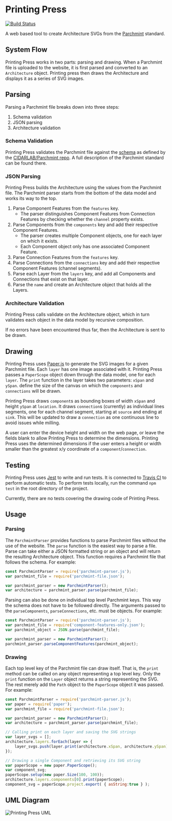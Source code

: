 # Printing Press

[![Build Status](https://travis-ci.com/brrcrites/printing-press.svg?branch=master)](https://travis-ci.com/brrcrites/printing-press)

A web based tool to create Architecture SVGs from the
[Parchmint](https://github.com/CIDARLAB/Parchmint) standard.

## System Flow
Printing Press works in two parts: parsing and drawing. When a Parchmint file
is uploaded to the website, it is first parsed and converted to an
`Architecture` object. Printing press then draws the Architecture and displays
it as a series of SVG images.


## Parsing
Parsing a Parchmint file breaks down into three steps:
1. Schema validation
2. JSON parsing
3. Architecture validation


### Schema Validation
Printing Press validates the Parchmint file against the
[schema](https://github.com/CIDARLAB/Parchmint/blob/master/schema.json)
as defined by the [CIDARLAB/Parchmint repo](https://github.com/CIDARLAB/Parchmint).
A full description of the Parchmint standard can be found there.


### JSON Parsing
Printing Press builds the Architecture using the values from the
Parchmint file. The Parchmint parser starts from the bottom of the data
model and works its way to the top.
1. Parse Component Features from the `features` key.
    * The parser distinguishes Component Features from  Connection Features
        by checking whether the `channel` property exists.
2. Parse Components from the `components` key and add their respective
    Component Features.
    * The parser creates multiple Component objects, one for each layer on
        which it exists.
    * Each Component object only has one associated Component Feature.
3. Parse Connection Features from the `features` key.
4. Parse Connections from the `connections` key and add their respective
    Component Features (channel segments).
5. Parse each Layer from the `layers` key, and add all Components and
    Connections that exist on that layer.
6. Parse the `name` and create an Architecture object that holds
    all the Layers.
    
    
### Architecture Validation
Printing Press calls validate on the Architecture object, which in turn
validates each object in the data model by recursive composition.

If no errors have been encountered thus far, then the Architecture is sent to
be drawn.
    
    
## Drawing
Printing Press uses [Paper.js](http://paperjs.org) to generate the SVG images for
a given Parchmint file. Each `layer` has one image associated with it.
Printing Press passes a `PaperScope` object down through the data model, one for
each `layer`. The `print` function in the layer takes two parameters: `xSpan`
and `ySpan`. define the size of the canvas on which the `components` and
`connections` will be drawn.

Printing Press draws `component`s as bounding boxes of width `xSpan` and height
`ySpan` at `location`. It draws `connection`s (currently) as individual lines
segments, one for each channel segment, starting at `source` and ending at
`sink`. This will be updated to draw a `connection` as one continuous line to
avoid issues while milling.

A user can enter the device height and width on the web page, or leave the
fields blank to allow Printing Press to determine the dimensions.
Printing Press uses the determined dimensions if the user enters a height or
width smaller than the greatest x/y coordinate of a `component`/`connection`.


## Testing
Printing Press uses [Jest](https://jestjs.io) to write and run tests. It is
connected to [Travis CI](https://travis-ci.com) to perform automatic tests. To
perform tests locally, run the command `npm test` in the root directory of the
project.

Currently, there are no tests covering the drawing code of Printing Press.


## Usage

### Parsing
The `ParchmintParser` provides functions to parse Parchmint files without the
use of the website. The `parse` function is the easiest way to parse a file.
Parse can take either a JSON formatted string or an object and will return the
resulting Architecture object. This function requires a Parchmint file that
follows the schema. For example:
```javascript
const ParchmintParser = require('parchmint-parser.js');
var parchmint_file = require('parchmint-file.json');

var parchmint_parser = new ParchmintParser();
var architecture = parchmint_parser.parse(parchmint_file);
```

Parsing can also be done on individual top level Parchmint keys. This way the
schema does not have to be followed directly. The arguments passed to the
`parseComponents`, `parseConnections`, etc. must be objects. For example:
```javascript
const ParchmintParser = require('parchmint-parser.js');
var parchmint_file = require('component-features-only.json');
var parchmint_object = JSON.parse(parchmint_file);

var parchmint_parser = new ParchmintParser();
parchmint_parser.parseComponentFeatures(parchmint_object);
```


### Drawing
Each top level key of the Parchmint file can draw itself. That is, the `print`
method can be called on any object representing a top level key. Only the
`print` function on the `Layer` object returns a string representing the SVG.
The rest merely add the `Path` object to the `PaperScope` object it was passed.
For example:
```javascript
const ParchmintParser = require('parchmint-parser.js');
var paper = require('paper');
var parchmint_file = require('parchmint-file.json');

var parchmint_parser = new ParchmintParser();
var architecture = parchmint_parser.parse(parchmint_file);

// Calling print on each layer and saving the SVG strings
var layer_svgs = [];
architecture.layers.forEach(layer => {
    layer_svgs.push(layer.print(architecture.xSpan, architecture.ySpan));
});

// Drawing a single Component and retrieving its SVG string
var paperScope = new paper.PaperScope();
var component_svg;
paperScope.setup(new paper.Size(100, 100));
architecture.layers.components[0].print(paperScope);
component_svg = paperScope.project.export( { asString:true } );
```

## UML Diagram
![Printing Press UML](https://github.com/brrcrites/printing-press/blob/MichaelJBradley/update-readme/images/pp-uml.png?raw=true)
